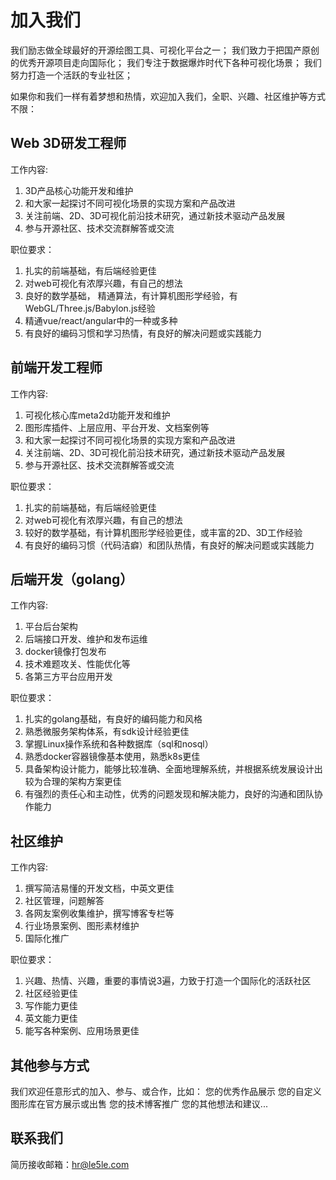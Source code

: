 # 加入我们

我们励志做全球最好的开源绘图工具、可视化平台之一；
我们致力于把国产原创的优秀开源项目走向国际化；
我们专注于数据爆炸时代下各种可视化场景；
我们努力打造一个活跃的专业社区；

如果你和我们一样有着梦想和热情，欢迎加入我们，全职、兴趣、社区维护等方式不限：

## Web 3D研发工程师

工作内容:
1. 3D产品核心功能开发和维护
2. 和大家一起探讨不同可视化场景的实现方案和产品改进
3. 关注前端、2D、3D可视化前沿技术研究，通过新技术驱动产品发展
4. 参与开源社区、技术交流群解答或交流

职位要求：
1. 扎实的前端基础，有后端经验更佳
2. 对web可视化有浓厚兴趣，有自己的想法
3. 良好的数学基础， 精通算法，有计算机图形学经验，有WebGL/Three.js/Babylon.js经验
4. 精通vue/react/angular中的一种或多种
5. 有良好的编码习惯和学习热情，有良好的解决问题或实践能力

## 前端开发工程师

工作内容:
1. 可视化核心库meta2d功能开发和维护
2. 图形库插件、上层应用、平台开发、文档案例等
3. 和大家一起探讨不同可视化场景的实现方案和产品改进
4. 关注前端、2D、3D可视化前沿技术研究，通过新技术驱动产品发展
5. 参与开源社区、技术交流群解答或交流

职位要求：
1. 扎实的前端基础，有后端经验更佳
2. 对web可视化有浓厚兴趣，有自己的想法
3. 较好的数学基础，有计算机图形学经验更佳，或丰富的2D、3D工作经验
4. 有良好的编码习惯（代码洁癖）和团队热情，有良好的解决问题或实践能力

## 后端开发（golang）

工作内容:
1. 平台后台架构
2. 后端接口开发、维护和发布运维
3. docker镜像打包发布
4. 技术难题攻关、性能优化等
5. 各第三方平台应用开发

职位要求：
1. 扎实的golang基础，有良好的编码能力和风格
2. 熟悉微服务架构体系，有sdk设计经验更佳
3. 掌握Linux操作系统和各种数据库（sql和nosql）
4. 熟悉docker容器镜像基本使用，熟悉k8s更佳
5. 具备架构设计能力，能够比较准确、全面地理解系统，并根据系统发展设计出较为合理的架构方案更佳
6. 有强烈的责任心和主动性，优秀的问题发现和解决能力，良好的沟通和团队协作能力

## 社区维护

工作内容:
1. 撰写简洁易懂的开发文档，中英文更佳
2. 社区管理，问题解答
3. 各网友案例收集维护，撰写博客专栏等
4. 行业场景案例、图形素材维护
5. 国际化推广

职位要求：
1. 兴趣、热情、兴趣，重要的事情说3遍，力致于打造一个国际化的活跃社区
2. 社区经验更佳
3. 写作能力更佳
4. 英文能力更佳
5. 能写各种案例、应用场景更佳

## 其他参与方式

我们欢迎任意形式的加入、参与、或合作，比如：
您的优秀作品展示
您的自定义图形库在官方展示或出售
您的技术博客推广
您的其他想法和建议...

## 联系我们

简历接收邮箱：hr@le5le.com
